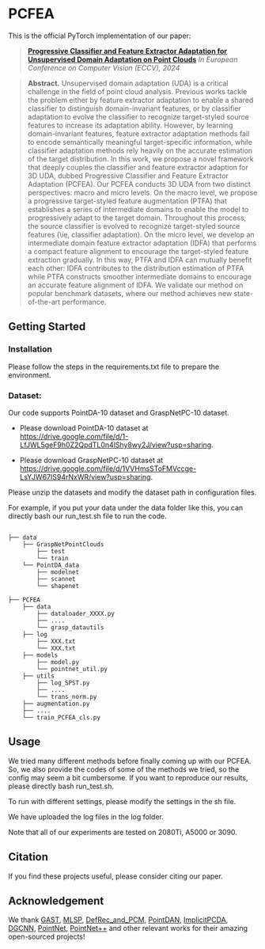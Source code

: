 # PCFEA

This is the official PyTorch implementation of our paper:

> **[Progressive Classifier and Feature Extractor Adaptation for Unsupervised Domain Adaptation on Point Clouds](https://arxiv.org/abs/2311.16474)**
> *In European Conference on Computer Vision (ECCV), 2024*


> **Abstract.** 
> Unsupervised domain adaptation (UDA) is a critical challenge in the field of point cloud analysis. Previous works tackle the problem either by feature extractor adaptation to enable a shared classifier to distinguish domain-invariant features, or by classifier adaptation to evolve the classifier to recognize target-styled source features to increase its adaptation ability. However, by learning domain-invariant features, feature extractor adaptation methods fail to encode semantically meaningful target-specific information, while classifier adaptation methods rely heavily on the accurate estimation of the target distribution. In this work, we propose a novel framework that deeply couples the classifier and feature extractor adaption for 3D UDA, dubbed Progressive Classifier and Feature Extractor Adaptation (PCFEA). Our PCFEA conducts 3D UDA from two distinct perspectives: macro and micro levels. On the macro level, we propose a progressive target-styled feature augmentation (PTFA) that establishes a series of intermediate domains to enable the model to progressively adapt to the target domain. Throughout this process, the source classifier is evolved to recognize target-styled source features (\ie, classifier adaptation). On the micro level, we develop an intermediate domain feature extractor adaptation (IDFA) that performs a compact feature alignment to encourage the target-styled feature extraction gradually. In this way, PTFA and IDFA can mutually benefit each other: IDFA contributes to the distribution estimation of PTFA while PTFA constructs smoother intermediate domains to encourage an accurate feature alignment of IDFA. We validate our method on popular benchmark datasets, where our method achieves new state-of-the-art performance.



## Getting Started

### Installation

Please follow the steps in the requirements.txt file to prepare the environment.


### Dataset:

Our code supports PointDA-10 dataset and GraspNetPC-10 dataset.

- Please download PointDA-10 dataset at https://drive.google.com/file/d/1-LfJWL5geF9h0Z2QpdTL0n4lShy8wy2J/view?usp=sharing.

- Please download GraspNetPC-10 dataset at https://drive.google.com/file/d/1VVHmsSToFMVccge-LsYJW67IS94rNxWR/view?usp=sharing.


Please unzip the datasets and modify the dataset path in configuration files.

For example, if you put your data under the data folder like this, you can directly bash our run_test.sh file to run the code.
```

├── data
    ├── GraspNetPointClouds
        ├── test
        └── train
    └── PointDA_data
        ├── modelnet
        ├── scannet
        └── shapenet

├── PCFEA
    ├── data
        ├── dataloader_XXXX.py
        ├── ....
        └── grasp_datautils
  	├── log
  		├── XXX.txt
  		└── XXX.txt
    ├── models 
        ├── model.py
        └── pointnet_util.py
    ├── utils
        ├── log_SPST.py
        ├── ....
        └── trans_norm.py
    ├── augmentation.py
    ├── ....
    └── train_PCFEA_cls.py

```



## Usage

We tried many different methods before finally coming up with our PCFEA. So, we also provide the codes of some of the methods we tried, so the config may seem a bit cumbersome. 
If you want to reproduce our results, please directly bash run_test.sh.

To run with different settings, please modify the settings in the sh file.

We have uploaded the log files in the log folder.

Note that all of our experiments are tested on 2080Ti, A5000 or 3090.



## Citation

If you find these projects useful, please consider citing our paper.




## Acknowledgement

We thank [GAST](https://github.com/zou-longkun/GAST), [MLSP](https://github.com/VITA-Group/MLSP), [DefRec_and_PCM](https://github.com/IdanAchituve/DefRec_and_PCM), [PointDAN](https://github.com/canqin001/PointDAN), [ImplicitPCDA](https://github.com/Jhonve/ImplicitPCDA), [DGCNN](https://github.com/WangYueFt/dgcnn), [PointNet](https://github.com/charlesq34/pointnet), [PointNet++](https://github.com/charlesq34/pointnet2) and other relevant works for their amazing open-sourced projects!
